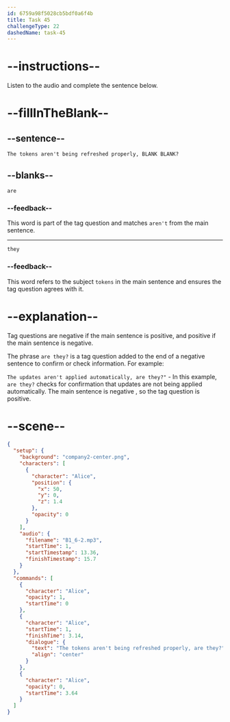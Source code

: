 ```yaml
---
id: 6759a98f5028cb5bdf0a6f4b
title: Task 45
challengeType: 22
dashedName: task-45
---
```


<!-- (audio) Alice: The tokens aren't being refreshed properly, are they? -->

# --instructions--

Listen to the audio and complete the sentence below.

# --fillInTheBlank--

## --sentence--

`The tokens aren't being refreshed properly, BLANK BLANK?`

## --blanks--

`are`

### --feedback--

This word is part of the tag question and matches `aren't` from the main sentence.

---

`they`

### --feedback--

This word refers to the subject `tokens` in the main sentence and ensures the tag question agrees with it.

# --explanation--

Tag questions are negative if the main sentence is positive, and positive if the main sentence is negative.

The phrase `are they?` is a tag question added to the end of a negative sentence to confirm or check information. For example:

`The updates aren't applied automatically, are they?"` - In this example, `are they?` checks for confirmation that updates are not being applied automatically. The main sentence is negative , so the tag question is positive.

# --scene--

```json
{
  "setup": {
    "background": "company2-center.png",
    "characters": [
      {
        "character": "Alice",
        "position": {
          "x": 50,
          "y": 0,
          "z": 1.4
        },
        "opacity": 0
      }
    ],
    "audio": {
      "filename": "B1_6-2.mp3",
      "startTime": 1,
      "startTimestamp": 13.36,
      "finishTimestamp": 15.7
    }
  },
  "commands": [
    {
      "character": "Alice",
      "opacity": 1,
      "startTime": 0
    },
    {
      "character": "Alice",
      "startTime": 1,
      "finishTime": 3.14,
      "dialogue": {
        "text": "The tokens aren't being refreshed properly, are they?",
        "align": "center"
      }
    },
    {
      "character": "Alice",
      "opacity": 0,
      "startTime": 3.64
    }
  ]
}
```
